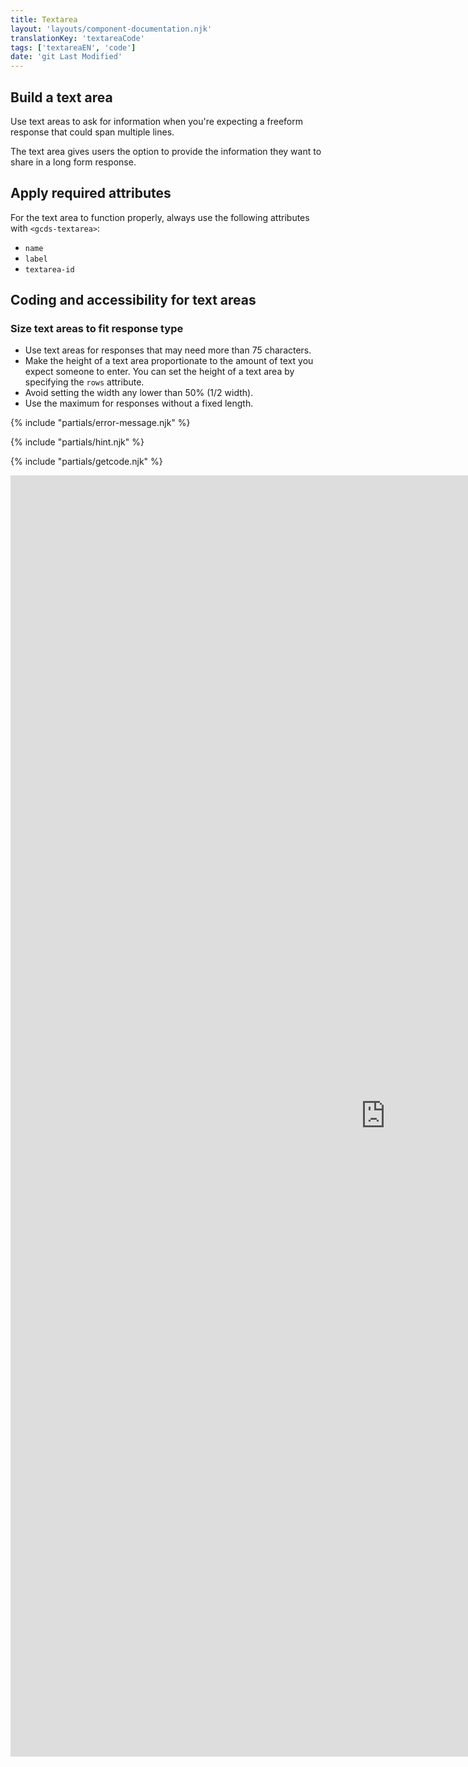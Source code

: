 ```yaml
---
title: Textarea
layout: 'layouts/component-documentation.njk'
translationKey: 'textareaCode'
tags: ['textareaEN', 'code']
date: 'git Last Modified'
---
```


## Build a text area

Use text areas to ask for information when you're expecting a freeform response that could span multiple lines.

The text area gives users the option to provide the information they want to share in a long form response.

## Apply required attributes

For the text area to function properly, always use the following attributes with `<gcds-textarea>`:

- `name`
- `label`
- `textarea-id`

## Coding and accessibility for text areas

### Size text areas to fit response type

- Use text areas for responses that may need more than 75 characters.
- Make the height of a text area proportionate to the amount of text you expect someone to enter. You can set the height of a text area by specifying the `rows` attribute.
- Avoid setting the width any lower than 50% (1/2 width).
- Use the maximum for responses without a fixed length.

{% include "partials/error-message.njk" %}

{% include "partials/hint.njk" %}

{% include "partials/getcode.njk" %}

<iframe
  title="Overview of gcds-textarea properties and events."
  src="https://cds-snc.github.io/gcds-components/iframe.html?viewMode=docs&demo=true&singleStory=true&id=components-textarea--events-properties&lang=en"
  width="1200"
  height="2050"
  style="display: block; margin: 0 auto;"
  frameBorder="0"
  allow="clipboard-write"
></iframe>
